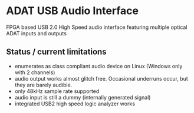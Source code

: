 # ADAT USB Audio Interface

FPGA based USB 2.0 High Speed audio interface featuring multiple optical ADAT inputs and outputs

## Status / current limitations
* enumerates as class compliant audio device on Linux (Windows only with 2 channels)
* audio output works almost glitch free. Occasional underruns occur, but they are barely audible.
* only 48kHz sample rate supported
* audio input is still a dummy (internally generated signal)
* integrated USB2 high speed logic analyzer works